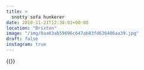 ```yaml
---
title: >
  snotty sofa hunkerer
date: 2018-11-21T12:38:01+00:00
location: "Brixton"
image: "/img/0aa63ab59696c647ab83fd636406aa39.jpg"
draft: false
instagram: true
---
```


{{<photo src="/img/0aa63ab59696c647ab83fd636406aa39.jpg">}}
